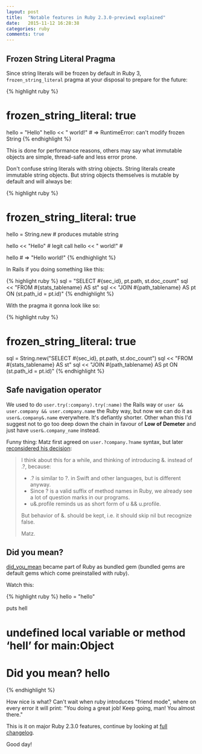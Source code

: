 ```yaml
---
layout: post
title:  "Notable features in Ruby 2.3.0-preview1 explained"
date:   2015-11-12 16:28:38
categories: ruby
comments: true
---
```


## Frozen String Literal Pragma

Since string literals will be frozen by default in Ruby 3, `frozen_string_literal` pragma at your disposal to prepare for the future:

{% highlight ruby %}
# frozen_string_literal: true

hello = "Hello"
hello << " world!" # => RuntimeError: can't modify frozen String
{% endhighlight %}

This is done for performance reasons, others may say what immutable objects are simple, thread-safe and less error prone.

Don't confuse string literals with string objects. String literals create immutable string objects. But string objects themselves is mutable by default and will always be:

{% highlight ruby %}
# frozen_string_literal: true

hello = String.new   # produces mutable string

hello << "Hello"     # legit call
hello << " world!"   #

hello # => "Hello world!"
{% endhighlight %}

In Rails if you doing something like this:

{% highlight ruby %}
sql =  "SELECT #{sec_id}, pt.path, st.doc_count"
sql << "FROM #{stats_tablename} AS st"
sql << "JOIN #{path_tablename} AS pt ON (st.path_id = pt.id)"
{% endhighlight %}

With the pragma it gonna look like so:

{% highlight ruby %}
# frozen_string_literal: true

sql = String.new("SELECT #{sec_id}, pt.path, st.doc_count")
sql << "FROM #{stats_tablename} AS st"
sql << "JOIN #{path_tablename} AS pt ON (st.path_id = pt.id)"
{% endhighlight %}

## Safe navigation operator

We used to do `user.try(:company).try(:name)` the Rails way or `user && user.company && user.company.name` the Ruby way, but now we can do it as `user&.company&.name` everywhere. It's defiantly shorter. Other whan this I'd suggest not to go too deep down the chain in favour of **Low of Demeter** and just have `user&.company_name` instead.

Funny thing: Matz first agreed on `user.?company.?name` syntax, but later [reconsidered his decision](https://bugs.ruby-lang.org/issues/11537#note-42):

> I think about this for a while, and thinking of introducing &. instead of .?, because:
> 
> - .? is similar to ?. in Swift and other languages, but is different anyway.
> - Since ? is a valid suffix of method names in Ruby, we already see a lot of question marks in our programs.
> - u&.profile reminds us as short form of u && u.profile.
>
> But behavior of &. should be kept, i.e. it should skip nil but recognize false.
> 
> Matz.

## Did you mean?

[did_you_mean](https://github.com/yuki24/did_you_mean) became part of Ruby as bundled gem (bundled gems are default gems which come preinstalled with ruby).

Watch this:

{% highlight ruby %}
hello = "hello"

puts hell

# undefined local variable or method ‘hell’ for main:Object
#
# Did you mean? hello

{% endhighlight %}

How nice is what? Can't wait when ruby introduces "friend mode", where on every error it will print: "You doing a great job! Keep going, man! You almost there."

This is it on major Ruby 2.3.0 features, continue by looking at [full changelog](https://github.com/ruby/ruby/blob/8d9e36000747bb650d169d44dd812bfc7e360bd5/ChangeLog).

Good day!